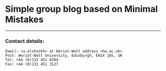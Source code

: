 # Simple group blog based on Minimal Mistakes

----

### Contact details:
```
Email: <a.elsheikh> at Heriot-Watt address <hw.ac.uk>
Post: Heriot-Watt University, Edinburgh, EH14 1AS, UK
Tel: +44 (0)131 451 8304
Fax: +44 (0)131 451 3127
```
